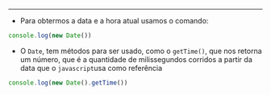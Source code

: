 ___
- Para obtermos a data e a hora atual usamos o comando:
```js
console.log(new Date())
```
- O `Date`, tem métodos para ser usado, como o `getTime()`, que nos retorna um número, que é a quantidade de milissegundos corridos a partir da data que o `javascript`usa como referência
```js
console.log(new Date().getTime())
```
